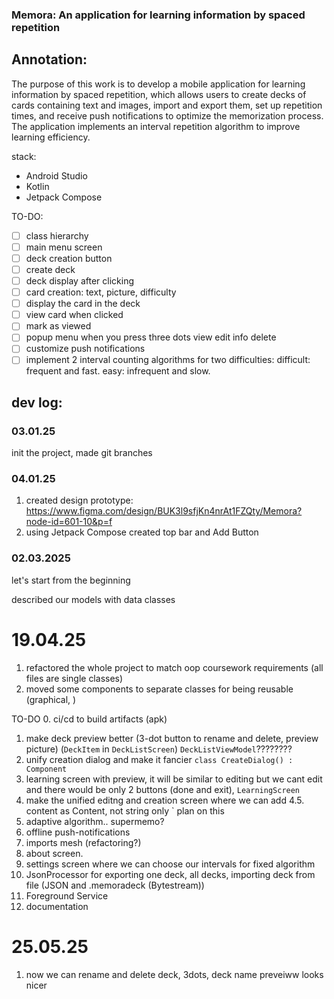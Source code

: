 ### Memora: An application for learning information by spaced repetition

## Annotation:

The purpose of this work is to develop a mobile application for learning information by spaced repetition, which allows users to create decks of cards containing text and images, import and export them, set up repetition times, and receive push notifications to optimize the memorization process. The application implements an interval repetition algorithm to improve learning efficiency.

stack:
+ Android Studio
+ Kotlin
+ Jetpack Compose


TO-DO:
- [ ] class hierarchy
- [ ] main menu screen
- [ ] deck creation button
- [ ] create deck
- [ ] deck display after clicking
- [ ] card creation: text, picture, difficulty
- [ ] display the card in the deck
- [ ] view card when clicked
- [ ] mark as viewed
- [ ] popup menu when you press three dots view edit info delete
- [ ] customize push notifications
- [ ] implement 2 interval counting algorithms for two difficulties: difficult: frequent and fast. easy: infrequent and slow.

## dev log:

### 03.01.25

init the project, made git branches

### 04.01.25
1) created design prototype: https://www.figma.com/design/BUK3l9sfjKn4nrAt1FZQty/Memora?node-id=601-10&p=f
2) using Jetpack Compose created top bar and Add Button

### 02.03.2025
let's start from the beginning

<!-- architecture:

    + MVVM pattern
    + notifications:
        + NotificationManager.kt
        + NotificationScheduler.kt
    + data (Room (DB), JSON, Repositories)
        local (db):
            + CardEntity.kt
            + DeckEntity.kt
            + CardDao.kt
            + DeckDao.kt
            + AppDatabase.kt
        repository:
            + CardRepository.kt
            + DeckRepository.kt
        json:
            + JsonStorage.kt (import and export as json)
    + domain (business logic (models, algorithms, use-cases))
        models: (pure models without dependencies)
            + Card.kt
            + Deck.kt
            + Content.kt
        algorithms:
            + RepetitionAlgorithm.kt
            + FixedIntervalAlgorithm.kt
            + AdaptiveAlgorithm.kt
        usecases:
            + GetCardsForTodayUseCase.kt
            + UpdateCardReviewUseCase.kt
            + ScheduleNextReviewUseCase.kt
            + GetDecksUseCase.kt
            + GetCardsByDeckUseCase.kt
            + UpdateCardProgressUseCase.kt
            + DeckProgressUseCase.kt
            + ScheduleNotificationUseCase.kt
            + ShowNotificationUseCase.kt
    + presentation (UI, ViewModel)
        screens:
            settings:
                + SettingsScreen.kt
                + SettingsViewModel.kt
                + AboutScreen.kt
            decklist:
                + DeckListScreen.kt
                + DeckListViewModel.kt
            card:
                + CardScreen.kt
                + CardViewModel.kt
        components:
            + CardItem.kt
            + DeckItem.kt
            + ReviewProgressBar.kt
    + di (dependency injection (Dagger Hilt))
        + AppModule.kt (general dependencies)
        + DataModule.kt (storage and repositories)
        + DomainModule.kt (use-cases and algorithms)
        + PresentationModule.kt (screens and ui components)
        + NotificationModule.kt -->

described our models with data classes

# 19.04.25

1. refactored the whole project to match oop coursework requirements (all files are single classes)
2. moved some components to separate classes for being reusable (graphical, )

TO-DO
0. ci/cd to build artifacts (apk)
1. make deck preview better (3-dot button to rename and delete, preview picture) (`DeckItem` in `DeckListScreen`) `DeckListViewModel`????????
2. unify creation dialog and make it fancier `class CreateDialog() : Component`
3. learning screen with preview, it will be similar to editing but we cant edit and there would be only 2 buttons (done and exit), `LearningScreen`
4. make the unified editng and creation screen where we can add
    4.5. content as Content, not string only `
     plan on this
5. adaptive algorithm.. supermemo?
6. offline push-notifications
7. imports mesh (refactoring?)
8. about screen.
9. settings screen where we can choose our intervals for fixed algorithm
10. JsonProcessor for exporting one deck, all decks, importing deck from file (JSON and .memoradeck (Bytestream))
11. Foreground Service
12. documentation


# 25.05.25
1. now we can rename and delete deck, 3dots, deck name preveiww looks nicer
